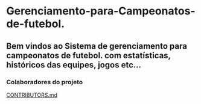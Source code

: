 # Gerenciamento-para-Campeonatos-de-futebol.
## Bem vindos ao Sistema de gerenciamento para campeonatos de futebol. com estatísticas, históricos das equipes, jogos etc...
### Colaboradores do projeto
[CONTRIBUTORS.md]()
